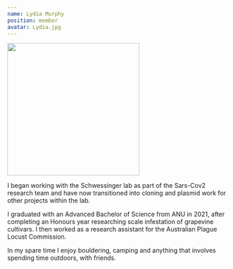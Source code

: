 ```yaml
---
name: Lydia Murphy
position: member
avatar: Lydia.jpg
---
```


<img width="300" src="{{site.baseurl}}/images/people/{{page.avatar}}" data-action="zoom">

I began working with the Schwessinger lab as part of the Sars-Cov2 research team and have now transitioned into cloning and plasmid work for other projects within the lab. <br> 

I graduated with an Advanced Bachelor of Science from ANU in 2021, after completing an Honours year researching scale infestation of grapevine cultivars. I then worked as a research assistant for the Australian Plague Locust Commission. <br>

In my spare time I enjoy bouldering, camping and anything that involves spending time outdoors, with friends.
